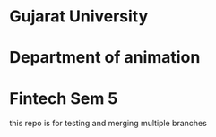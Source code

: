 # Gujarat University
# Department of animation 
# Fintech Sem 5
this repo is for testing and merging multiple branches
